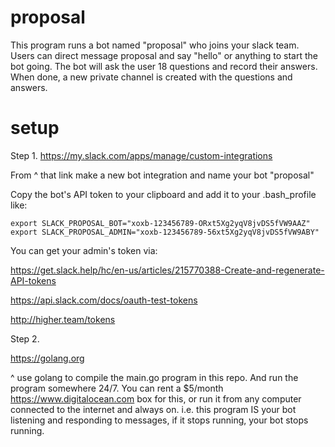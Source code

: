 
# proposal

This program runs a bot named "proposal" who joins your slack team. Users can direct message proposal and say "hello" or anything to start the bot going. The bot will ask the user 18 questions and record their answers. When done, a new private channel is created with the questions and answers.

# setup

Step 1.
https://my.slack.com/apps/manage/custom-integrations

From ^ that link make a new bot integration and name your bot "proposal"

Copy the bot's API token to your clipboard and add it to your .bash_profile like:

```
export SLACK_PROPOSAL_BOT="xoxb-123456789-ORxt5Xg2yqV8jvDS5fVW9AAZ"
export SLACK_PROPOSAL_ADMIN="xoxb-123456789-56xt5Xg2yqV8jvDS5fVW9ABY"
```

You can get your admin's token via:

https://get.slack.help/hc/en-us/articles/215770388-Create-and-regenerate-API-tokens

https://api.slack.com/docs/oauth-test-tokens

http://higher.team/tokens

Step 2.

https://golang.org

^ use golang to compile the main.go program in this repo. And run the program somewhere 24/7. You can rent a $5/month https://www.digitalocean.com box for this, or run it from any computer connected to the internet and always on. i.e. this program IS your bot listening and responding to messages, if it stops running, your bot stops running.

